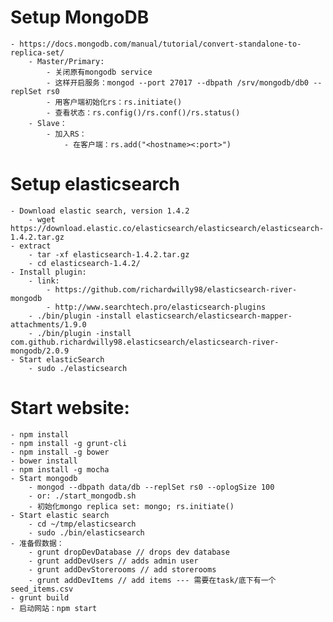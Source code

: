 # Setup MongoDB
	- https://docs.mongodb.com/manual/tutorial/convert-standalone-to-replica-set/
		- Master/Primary:
			- 关闭原有mongodb service
			- 这样开启服务：mongod --port 27017 --dbpath /srv/mongodb/db0 --replSet rs0
			- 用客户端初始化rs：rs.initiate()
			- 查看状态：rs.config()/rs.conf()/rs.status()
		- Slave：
			- 加入RS：
				- 在客户端：rs.add("<hostname><:port>")

# Setup elasticsearch
	- Download elastic search, version 1.4.2
		- wget https://download.elastic.co/elasticsearch/elasticsearch/elasticsearch-1.4.2.tar.gz
	- extract
		- tar -xf elasticsearch-1.4.2.tar.gz
		- cd elasticsearch-1.4.2/
	- Install plugin: 
		- link:
			- https://github.com/richardwilly98/elasticsearch-river-mongodb
			- http://www.searchtech.pro/elasticsearch-plugins
		- ./bin/plugin -install elasticsearch/elasticsearch-mapper-attachments/1.9.0
		- ./bin/plugin -install com.github.richardwilly98.elasticsearch/elasticsearch-river-mongodb/2.0.9
	- Start elasticSearch
		- sudo ./elasticsearch

# Start website:
	- npm install
	- npm install -g grunt-cli
	- npm install -g bower
	- bower install
	- npm install -g mocha
	- Start mongodb
		- mongod --dbpath data/db --replSet rs0 --oplogSize 100
		- or: ./start_mongodb.sh
		- 初始化mongo replica set: mongo; rs.initiate()
	- Start elastic search
		- cd ~/tmp/elasticsearch
		- sudo ./bin/elasticsearch
	- 准备假数据：
		- grunt dropDevDatabase // drops dev database
		- grunt addDevUsers // adds admin user
		- grunt addDevStorerooms // add storerooms
		- grunt addDevItems // add items --- 需要在task/底下有一个seed_items.csv
	- grunt build
	- 启动网站：npm start